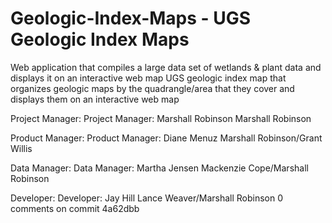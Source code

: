 # Geologic-Index-Maps - UGS Geologic Index Maps
Web application that compiles a large data set of wetlands &amp; plant data and displays it on an interactive web map	UGS geologic index map that organizes geologic maps by the quadrangle/area that they cover and displays them on an interactive web map


Project Manager: 	Project Manager: 
Marshall Robinson	Marshall Robinson


Product Manager:	Product Manager:
Diane Menuz	Marshall Robinson/Grant Willis


Data Manager:	Data Manager:
Martha Jensen	Mackenzie Cope/Marshall Robinson


Developer:	Developer:
Jay Hill	Lance Weaver/Marshall Robinson
0 comments on commit 4a62dbb
